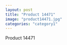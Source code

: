 ```yaml
---
layout: post
title: "Product 14471"
image: "product14471.jpg"
categories: "category1"
---
```

Product 14471
